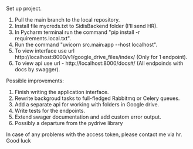 Set up project.
1. Pull the main branch to the local repository.
2. Install file mycreds.txt to SidisBackend folder (I'll send HR).
3. In Pycharm terminal run the command "pip install -r requirements.local.txt".
4. Run the command "uvicorn src.main:app --host localhost".
5. To view interface use url http://localhost:8000/v1/google_drive_files/index/ (Only for 1 endpoint).
6. To view api use url - http://localhost:8000/docs#/ (All endpoinds with docs by swagger).

Possible improvements:
1. Finish writing the application interface.
2. Rewrite backgroud tasks to full-fledged Rabbitmq or Celery queues.
3. Add a separate api for working with folders in Google drive.
4. Write tests for the endpoints.
5. Extend swager documentation and add custom error output.
6. Possibly a departure from the pydrive library


In case of any problems with the access token, please contact me via hr. Good luck
